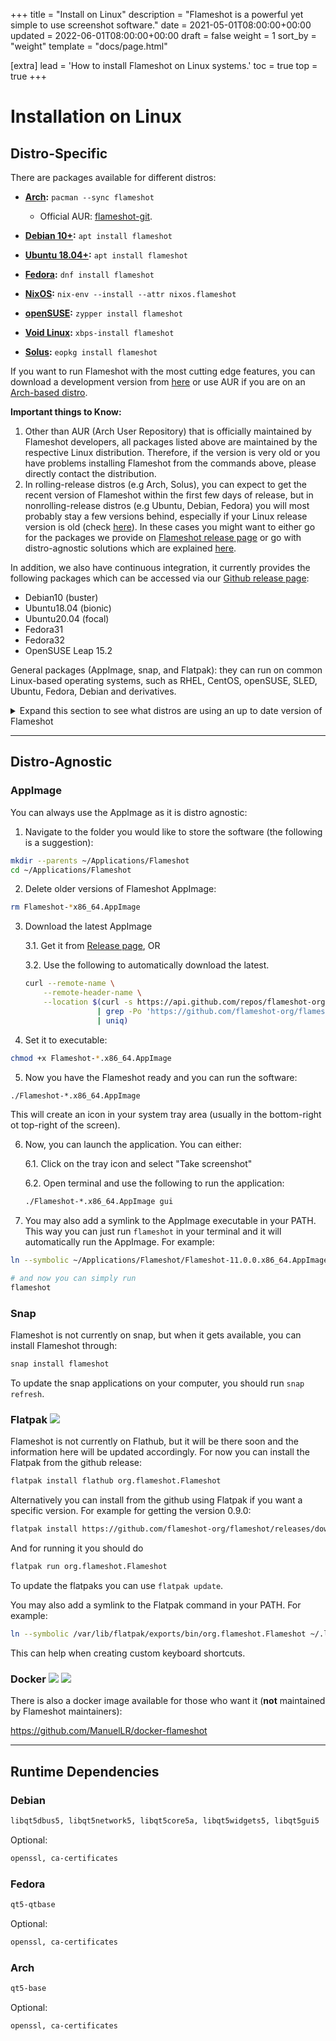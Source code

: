 +++
title = "Install on Linux"
description = "Flameshot is a powerful yet simple to use screenshot software."
date = 2021-05-01T08:00:00+00:00
updated = 2022-06-01T08:00:00+00:00
draft = false
weight = 1
sort_by = "weight"
template = "docs/page.html"

[extra]
lead = 'How to install Flameshot on Linux systems.'
toc = true
top = true
+++


# Installation on Linux

## Distro-Specific

There are packages available for different distros:

- **[Arch](https://www.archlinux.org/packages/community/x86_64/flameshot/):** `pacman --sync flameshot`
    - Official AUR: [flameshot-git](https://aur.archlinux.org/packages/flameshot-git).

- **[Debian 10+](https://tracker.debian.org/pkg/flameshot):** `apt install flameshot`

- **[Ubuntu 18.04+](https://launchpad.net/ubuntu/+source/flameshot):** `apt install flameshot`

- **[Fedora](https://src.fedoraproject.org/rpms/flameshot):** `dnf install flameshot`

- **[NixOS](https://search.nixos.org/packages?query=flameshot):** `nix-env --install --attr nixos.flameshot`

- **[openSUSE](https://software.opensuse.org/package/flameshot):** `zypper install flameshot`

- **[Void Linux](https://github.com/voidlinux/void-packages/tree/master/srcpkgs/flameshot):** `xbps-install flameshot`

- **[Solus](https://dev.getsol.us/source/flameshot/):** `eopkg install flameshot`



If you want to run Flameshot with the most cutting edge features, you can
download a development version from [here](../development-build) or use AUR if you are on an [Arch-based distro](https://wiki.archlinux.org/title/Arch-based_distributions).


**Important things to Know:**

1. Other than AUR (Arch User Repository) that is officially maintained by Flameshot developers, all packages listed above are maintained by the respective Linux distribution. Therefore, if the version is very old or you have problems installing Flameshot from the commands above, please directly contact the distribution.
2. In rolling-release distros (e.g Arch, Solus), you can expect to get the recent version of Flameshot within the first few days of release, but in nonrolling-release distros (e.g Ubuntu, Debian, Fedora) you will most probably stay a few versions behind, especially if your Linux release version is old (check [here](https://repology.org/metapackage/flameshot/versions)). In these cases you might want to either go for the packages we provide on [Flameshot release page](https://github.com/flameshot-org/flameshot/releases) or go with distro-agnostic solutions which are explained [here](#distro-agnostic).


In addition, we also have continuous integration, it currently provides the following packages which can be accessed via our [Github release page](https://github.com/flameshot-org/flameshot/releases):

- Debian10 (buster)
- Ubuntu18.04 (bionic)
- Ubuntu20.04 (focal)
- Fedora31
- Fedora32
- OpenSUSE Leap 15.2

General packages (AppImage, snap, and Flatpak): they can run on common Linux-based operating systems, such as RHEL, CentOS, openSUSE, SLED, Ubuntu, Fedora, Debian and derivatives.

<details>
  <summary>Expand this section to see what distros are using an up to date version of Flameshot</summary>
  <a href="https://repology.org/metapackage/flameshot/versions">
    <img src="https://repology.org/badge/vertical-allrepos/flameshot.svg" alt="Packaging status">
  </a>
</details>


-------------------------------------------------

## Distro-Agnostic

### AppImage

You can always use the AppImage as it is distro agnostic:

1. Navigate to the folder you would like to store the software (the following is a suggestion):

```sh
mkdir --parents ~/Applications/Flameshot
cd ~/Applications/Flameshot
```

2. Delete older versions of Flameshot AppImage:

```sh
rm Flameshot-*x86_64.AppImage
```

3. Download the latest AppImage

   3.1. Get it from [Release page](https://github.com/flameshot-org/flameshot/releases/latest), OR

   3.2. Use the following to automatically download the latest.

    ```sh
    curl --remote-name \
        --remote-header-name \
        --location $(curl -s https://api.github.com/repos/flameshot-org/flameshot/releases/latest \
                    | grep -Po 'https://github.com/flameshot-org/flameshot/releases/download/[^}]*\.AppImage' \
                    | uniq)
    ```

4. Set it to executable:

```sh
chmod +x Flameshot-*.x86_64.AppImage
```

5. Now you have the Flameshot ready and you can run the software:

```sh
./Flameshot-*.x86_64.AppImage
```

This will create an icon in your system tray area (usually in the bottom-right ot top-right of the screen). 

6. Now, you can launch the application. You can either:

    6.1. Click on the tray icon and select "Take screenshot"

    6.2. Open terminal and use the following to run the application:

    ```sh
    ./Flameshot-*.x86_64.AppImage gui
    ```
7. You may also add a symlink to the AppImage executable in your PATH. This way you can just run `flameshot` in your terminal and it will automatically run the AppImage. For example:

```sh
ln --symbolic ~/Applications/Flameshot/Flameshot-11.0.0.x86_64.AppImage ~/.local/bin/flameshot

# and now you can simply run
flameshot
```

### Snap

Flameshot is not currently on snap, but when it gets available, you can install Flameshot through:

```sh
snap install flameshot
```

To update the snap applications on your computer, you should run `snap refresh`.


### Flatpak  <img src="https://img.shields.io/flathub/downloads/org.flameshot.Flameshot">

Flameshot is not currently on Flathub, but it will be there soon and the information here will be updated accordingly. For now you can install the Flatpak from the github release:

```sh
flatpak install flathub org.flameshot.Flameshot
```

Alternatively you can install from the github using Flatpak if you want a specific version. For example for getting the version 0.9.0:

```sh
flatpak install https://github.com/flameshot-org/flameshot/releases/download/v0.9.0/org.flameshot.Flameshot-0.9.0.x86_64.flatpak
```

And for running it you should do

```sh
flatpak run org.flameshot.Flameshot
```

To update the flatpaks you can use `flatpak update`.

You may also add a symlink to the Flatpak command in your PATH. For example:

```sh
ln --symbolic /var/lib/flatpak/exports/bin/org.flameshot.Flameshot ~/.local/bin/flameshot
```

This can help when creating custom keyboard shortcuts.


### Docker  <img src="https://img.shields.io/docker/pulls/manuellr/flameshot">  <img src="https://img.shields.io/docker/image-size/manuellr/flameshot?sort=date">

There is also a docker image available for those who want it (**not** maintained by Flameshot maintainers):

<https://github.com/ManuelLR/docker-flameshot>

-------------------------------------------------

## Runtime Dependencies

### Debian

```sh
libqt5dbus5, libqt5network5, libqt5core5a, libqt5widgets5, libqt5gui5
```
Optional:

```sh
openssl, ca-certificates
```

### Fedora
```sh
qt5-qtbase
```

Optional:

```sh
openssl, ca-certificates
```

### Arch

```sh
qt5-base
```
Optional:

```sh
openssl, ca-certificates
```
